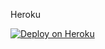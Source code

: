 Heroku

<a href="https://heroku.com/deploy?template=https://github.com/Team-techno/techno"><img src="https://www.herokucdn.com/deploy/button.svg" alt="Deploy on Heroku"></a></br></br>
